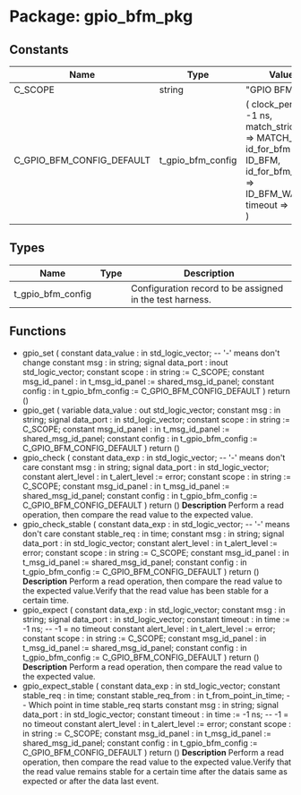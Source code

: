 # Package: gpio_bfm_pkg

## Constants

| Name                      | Type              | Value                                                                                                                                                                         | Description                                 |
| ------------------------- | ----------------- | ----------------------------------------------------------------------------------------------------------------------------------------------------------------------------- | ------------------------------------------- |
| C_SCOPE                   | string            |  "GPIO BFM"                                                                                                                                                                   |                                             |
| C_GPIO_BFM_CONFIG_DEFAULT | t_gpio_bfm_config |  (     clock_period     => -1 ns,     match_strictness => MATCH_STD,     id_for_bfm       => ID_BFM,     id_for_bfm_wait  => ID_BFM_WAIT,     timeout          => -1 ns     ) | Define the default value for the BFM config |
## Types

| Name              | Type | Description                                              |
| ----------------- | ---- | -------------------------------------------------------- |
| t_gpio_bfm_config |      | Configuration record to be assigned in the test harness. |
## Functions
- gpio_set <font id="function_arguments">( constant data_value   : in    std_logic_vector;  -- '-' means don't change constant msg          : in    string; signal data_port      : inout std_logic_vector; constant scope        : in    string            := C_SCOPE; constant msg_id_panel : in    t_msg_id_panel    := shared_msg_id_panel; constant config       : in    t_gpio_bfm_config := C_GPIO_BFM_CONFIG_DEFAULT ) </font> <font id="function_return">return ()</font>
- gpio_get <font id="function_arguments">( variable data_value   : out std_logic_vector; constant msg          : in  string; signal data_port      : in  std_logic_vector; constant scope        : in  string            := C_SCOPE; constant msg_id_panel : in  t_msg_id_panel    := shared_msg_id_panel; constant config       : in  t_gpio_bfm_config := C_GPIO_BFM_CONFIG_DEFAULT ) </font> <font id="function_return">return ()</font>
- gpio_check <font id="function_arguments">( constant data_exp     : in std_logic_vector;  -- '-' means don't care constant msg          : in string; signal data_port      : in std_logic_vector; constant alert_level  : in t_alert_level     := error; constant scope        : in string            := C_SCOPE; constant msg_id_panel : in t_msg_id_panel    := shared_msg_id_panel; constant config       : in t_gpio_bfm_config := C_GPIO_BFM_CONFIG_DEFAULT ) </font> <font id="function_return">return ()</font>
**Description**
Perform a read operation, then compare the read value to the expected value.
- gpio_check_stable <font id="function_arguments">( constant data_exp     : in std_logic_vector;  -- '-' means don't care constant stable_req   : in time; constant msg          : in string; signal data_port      : in std_logic_vector; constant alert_level  : in t_alert_level     := error; constant scope        : in string            := C_SCOPE; constant msg_id_panel : in t_msg_id_panel    := shared_msg_id_panel; constant config       : in t_gpio_bfm_config := C_GPIO_BFM_CONFIG_DEFAULT ) </font> <font id="function_return">return ()</font>
**Description**
Perform a read operation, then compare the read value to the expected value.Verify that the read value has been stable for a certain time.
- gpio_expect <font id="function_arguments">( constant data_exp     : in std_logic_vector; constant msg          : in string; signal data_port      : in std_logic_vector; constant timeout      : in time              := -1 ns;  -- -1 = no timeout constant alert_level  : in t_alert_level     := error; constant scope        : in string            := C_SCOPE; constant msg_id_panel : in t_msg_id_panel    := shared_msg_id_panel; constant config       : in t_gpio_bfm_config := C_GPIO_BFM_CONFIG_DEFAULT ) </font> <font id="function_return">return ()</font>
**Description**
Perform a read operation, then compare the read value to the expected value.
- gpio_expect_stable <font id="function_arguments">( constant data_exp        : in std_logic_vector; constant stable_req      : in time; constant stable_req_from : in t_from_point_in_time;  -- Which point in time stable_req starts constant msg             : in string; signal data_port         : in std_logic_vector; constant timeout         : in time              := -1 ns;  -- -1 = no timeout constant alert_level     : in t_alert_level     := error; constant scope           : in string            := C_SCOPE; constant msg_id_panel    : in t_msg_id_panel    := shared_msg_id_panel; constant config          : in t_gpio_bfm_config := C_GPIO_BFM_CONFIG_DEFAULT ) </font> <font id="function_return">return ()</font>
**Description**
Perform a read operation, then compare the read value to the expected value.Verify that the read value remains stable for a certain time after the datais same as expected or after the data last event.
